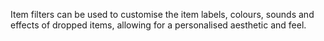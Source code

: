 Item filters can be used to customise the item labels, colours, sounds and effects of dropped items, allowing for a personalised aesthetic and feel.
